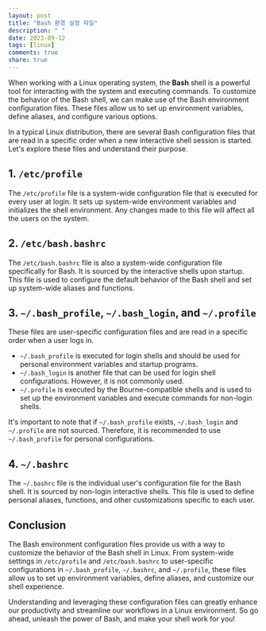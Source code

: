 ```yaml
---
layout: post
title: "Bash 환경 설정 파일"
description: " "
date: 2023-09-12
tags: [linux]
comments: true
share: true
---
```


When working with a Linux operating system, the **Bash** shell is a powerful tool for interacting with the system and executing commands. To customize the behavior of the Bash shell, we can make use of the Bash environment configuration files. These files allow us to set up environment variables, define aliases, and configure various options.

In a typical Linux distribution, there are several Bash configuration files that are read in a specific order when a new interactive shell session is started. Let's explore these files and understand their purpose.

## 1. `/etc/profile`

The `/etc/profile` file is a system-wide configuration file that is executed for every user at login. It sets up system-wide environment variables and initializes the shell environment. Any changes made to this file will affect all the users on the system.

## 2. `/etc/bash.bashrc`

The `/etc/bash.bashrc` file is also a system-wide configuration file specifically for Bash. It is sourced by the interactive shells upon startup. This file is used to configure the default behavior of the Bash shell and set up system-wide aliases and functions.

## 3. `~/.bash_profile`, `~/.bash_login`, and `~/.profile`

These files are user-specific configuration files and are read in a specific order when a user logs in. 

- `~/.bash_profile` is executed for login shells and should be used for personal environment variables and startup programs.
- `~/.bash_login` is another file that can be used for login shell configurations. However, it is not commonly used.
- `~/.profile` is executed by the Bourne-compatible shells and is used to set up the environment variables and execute commands for non-login shells.

It's important to note that if `~/.bash_profile` exists, `~/.bash_login` and `~/.profile` are not sourced. Therefore, it is recommended to use `~/.bash_profile` for personal configurations.

## 4. `~/.bashrc`

The `~/.bashrc` file is the individual user's configuration file for the Bash shell. It is sourced by non-login interactive shells. This file is used to define personal aliases, functions, and other customizations specific to each user.

## Conclusion

The Bash environment configuration files provide us with a way to customize the behavior of the Bash shell in Linux. From system-wide settings in `/etc/profile` and `/etc/bash.bashrc` to user-specific configurations in `~/.bash_profile`, `~/.bashrc`, and `~/.profile`, these files allow us to set up environment variables, define aliases, and customize our shell experience.

Understanding and leveraging these configuration files can greatly enhance our productivity and streamline our workflows in a Linux environment. So go ahead, unleash the power of Bash, and make your shell work for you!